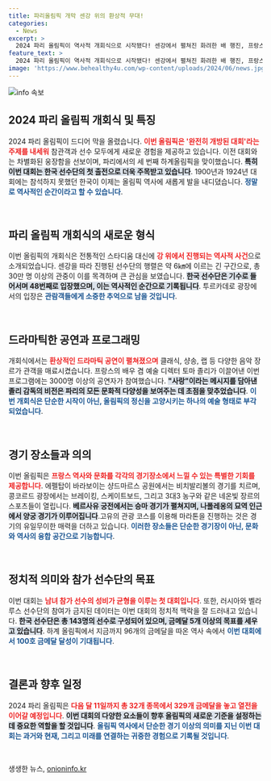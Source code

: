 ```yaml
---
title: 파리올림픽 개막 센강 위의 환상적 무대!
categories:
  - News
excerpt: >
  2024 파리 올림픽이 역사적 개회식으로 시작됐다! 센강에서 펼쳐진 화려한 배 행진, 프랑스 대통령의 개회 선언과 성화 점화가 빛나는 순간. 한국 선수단의 메달 도전도 기대되는 이 사상 최초의 올림픽을 놓치지 마세요!
feature_text: >
  2024 파리 올림픽이 역사적 개회식으로 시작됐다! 센강에서 펼쳐진 화려한 배 행진, 프랑스 대통령의 개회 선언과 성화 점화가 빛나는 순간. 한국 선수단의 메달 도전도 기대되는 이 사상 최초의 올림픽을 놓치지 마세요!
image: 'https://www.behealthy4u.com/wp-content/uploads/2024/06/news.jpg'
---
```


<p><img src="https://www.behealthy4u.com/wp-content/uploads/2024/06/news.jpg" alt="info 속보" /></p>

<h2 data-ke-size="size26">2024 파리 올림픽 개회식 및 특징</h2>

<p data-ke-size="size16">2024 파리 올림픽이 드디어 막을 올렸습니다. <b><span style="color: #ee2323;">이번 올림픽은 '완전히 개방된 대회'라는 주제를 내세워</span></b> 참관객과 선수 모두에게 새로운 경험을 제공하고 있습니다. 이전 대회와는 차별화된 웅장함을 선보이며, 파리에서의 세 번째 하계올림픽을 맞이했습니다. <b><span style="background-color: #21538527;">특히 이번 대회는 한국 선수단의 첫 출전으로 더욱 주목받고 있습니다</span></b>. 1900년과 1924년 대회에는 참석하지 못했던 한국이 이제는 올림픽 역사에 새롭게 발을 내디뎠습니다. <b><span style="color: #1a5490;">정말로 역사적인 순간이라고 할 수 있습니다</span></b>.</p>

<p data-ke-size="size16">&nbsp;</p>

<h2 data-ke-size="size26">파리 올림픽 개회식의 새로운 형식</h2>

<p data-ke-size="size16">이번 올림픽의 개회식은 전통적인 스타디움 대신에 <b><span style="color: #ee2323;">강 위에서 진행되는 역사적 사건</span></b>으로 소개되었습니다. 센강을 따라 진행된 선수단의 행렬은 약 6㎞에 이르는 긴 구간으로, 총 30만 명 이상의 관중이 이를 목격하며 큰 관심을 보였습니다. <b><span style="background-color: #21538527;">한국 선수단은 기수로 들어서며 48번째로 입장했으며, 이는 역사적인 순간으로 기록됩니다</span></b>. 투르카데로 광장에서의 입장은 <b><span style="color: #1a5490;">관람객들에게 소중한 추억으로 남을 것입니다</span></b>.</p>

<p data-ke-size="size16">&nbsp;</p>

<h2 data-ke-size="size26">드라마틱한 공연과 프로그래밍</h2>

<p data-ke-size="size16">개회식에서는 <b><span style="color: #ee2323;">환상적인 드라마틱 공연이 펼쳐졌으며</span></b> 클래식, 샹송, 랩 등 다양한 음악 장르가 관객을 매료시켰습니다. 프랑스의 배우 겸 예술 디렉터 토마 졸리가 이끌어낸 이번 프로그램에는 3000명 이상의 공연자가 참여했습니다. <b><span style="background-color: #21538527;">"사랑"이라는 메시지를 담아낸 졸리 감독의 비전은 파리의 모든 문화적 다양성을 보여주는 데 초점을 맞추었습니다</span></b>. <b><span style="color: #1a5490;">이번 개회식은 단순한 시작이 아닌, 올림픽의 정신을 고양시키는 하나의 예술 형태로 부각되었습니다</span></b>.</p>

<p data-ke-size="size16">&nbsp;</p>

<h2 data-ke-size="size26">경기 장소들과 의의</h2>

<p data-ke-size="size16">이번 올림픽은 <b><span style="color: #ee2323;">프랑스 역사와 문화를 각각의 경기장소에서 느낄 수 있는 특별한 기회를 제공합니다</span></b>. 에펠탑이 바라보이는 샹드마르스 공원에서는 비치발리볼의 경기를 치르며, 콩코르드 광장에서는 브레이킹, 스케이트보드, 그리고 3대3 농구와 같은 네온빛 장르의 스포츠들이 열립니다. <b><span style="background-color: #21538527;">베르사유 궁전에서는 승마 경기가 펼쳐지며, 나폴레옹의 묘역 인근에서 양궁 경기가 이루어집니다</span></b>.고유의 관광 코스를 이용해 마라톤을 진행하는 것은 경기의 유일무이한 매력을 더하고 있습니다. <b><span style="color: #1a5490;">이러한 장소들은 단순한 경기장이 아닌, 문화와 역사의 융합 공간으로 기능합니다</span></b>.</p>

<p data-ke-size="size16">&nbsp;</p>

<h2 data-ke-size="size26">정치적 의미와 참가 선수단의 목표</h2>

<p data-ke-size="size16">이번 대회는 <b><span style="color: #ee2323;">남녀 참가 선수의 성비가 균형을 이루는 첫 대회입니다</span></b>. 또한, 러시아와 벨라루스 선수단의 참여가 금지된 데이터는 이번 대회의 정치적 맥락을 잘 드러내고 있습니다. <b><span style="background-color: #21538527;">한국 선수단은 총 143명의 선수로 구성되어 있으며, 금메달 5개 이상의 목표를 세우고 있습니다</span></b>. 하계 올림픽에서 지금까지 96개의 금메달을 따온 역사 속에서 <b><span style="color: #1a5490;">이번 대회에서 100호 금메달 달성이 기대됩니다</span></b>.</p>

<p data-ke-size="size16">&nbsp;</p>

<h2 data-ke-size="size26">결론과 향후 일정</h2>

<p data-ke-size="size16">2024 파리 올림픽은 <b><span style="color: #ee2323;">다음 달 11일까지 총 32개 종목에서 329개 금메달을 놓고 열전을 이어갈 예정입니다</span></b>. <b><span style="background-color: #21538527;">이번 대회의 다양한 요소들이 향후 올림픽의 새로운 기준을 설정하는 데 중요한 역할을 할 것입니다</span></b>. <b><span style="color: #1a5490;">올림픽 역사에서 단순한 경기 이상의 의미를 지닌 이번 대회는 과거와 현재, 그리고 미래를 연결하는 귀중한 경험으로 기록될 것입니다</span></b>.</p>

<p data-ke-size="size16">&nbsp;</p>
생생한 뉴스, <a href="https://onioninfo.kr" rel="dofollow">onioninfo.kr</a>


